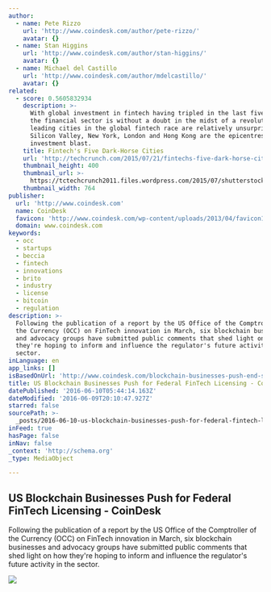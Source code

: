 ```yaml
---
author:
  - name: Pete Rizzo
    url: 'http://www.coindesk.com/author/pete-rizzo/'
    avatar: {}
  - name: Stan Higgins
    url: 'http://www.coindesk.com/author/stan-higgins/'
    avatar: {}
  - name: Michael del Castillo
    url: 'http://www.coindesk.com/author/mdelcastillo/'
    avatar: {}
related:
  - score: 0.5605832934
    description: >-
      With global investment in fintech having tripled in the last five years,
      the financial sector is without a doubt in the midst of a revolution. The
      leading cities in the global fintech race are relatively unsurprising:
      Silicon Valley, New York, London and Hong Kong are the epicentres of the
      investment blast.
    title: Fintech's Five Dark-Horse Cities
    url: 'http://techcrunch.com/2015/07/21/fintechs-five-dark-horse-cities/'
    thumbnail_height: 400
    thumbnail_url: >-
      https://tctechcrunch2011.files.wordpress.com/2015/07/shutterstock_219786661.jpg?w=764&h=400&crop=1
    thumbnail_width: 764
publisher:
  url: 'http://www.coindesk.com'
  name: CoinDesk
  favicon: 'http://www.coindesk.com/wp-content/uploads/2013/04/favicon1.ico?4d1c37'
  domain: www.coindesk.com
keywords:
  - occ
  - startups
  - beccia
  - fintech
  - innovations
  - brito
  - industry
  - license
  - bitcoin
  - regulation
description: >-
  Following the publication of a report by the US Office of the Comptroller of
  the Currency (OCC) on FinTech innovation in March, six blockchain businesses
  and advocacy groups have submitted public comments that shed light on how
  they're hoping to inform and influence the regulator's future activity in the
  sector.
inLanguage: en
app_links: []
isBasedOnUrl: 'http://www.coindesk.com/blockchain-businesses-push-end-state-state-licensing/'
title: US Blockchain Businesses Push for Federal FinTech Licensing - CoinDesk
datePublished: '2016-06-10T05:44:14.163Z'
dateModified: '2016-06-09T20:10:47.927Z'
starred: false
sourcePath: >-
  _posts/2016-06-10-us-blockchain-businesses-push-for-federal-fintech-licensing.md
inFeed: true
hasPage: false
inNav: false
_context: 'http://schema.org'
_type: MediaObject

---
```

<article style=""><h1>US Blockchain Businesses Push for Federal FinTech Licensing - CoinDesk</h1><p>Following the publication of a report by the US Office of the Comptroller of the Currency (OCC) on FinTech innovation in March, six blockchain businesses and advocacy groups have submitted public comments that shed light on how they're hoping to inform and influence the regulator's future activity in the sector.</p><img src="http://media.coindesk.com/2016/03/OCC.jpg" /></article>
